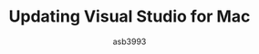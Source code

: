---
title: "Updating Visual Studio for Mac"
description: 
author: asb3993
ms.author: amburns
ms.date: 04/14/2017
ms.topic: article
ms.assetid: 17AB4F31-4921-4B4E-8D9D-95FB84294521
---